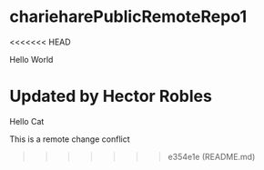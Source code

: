 # charieharePublicRemoteRepo1
<<<<<<< HEAD

Hello World

Updated by Hector Robles
=======
Hello Cat

This is a remote change conflict
>>>>>>> e354e1e (README.md)
